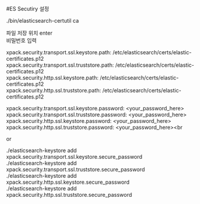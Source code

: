 #ES Secutiry 설정


./bin/elasticsearch-certutil ca

파일 저장 위치 enter<br>
비밀번호 입력<br>

xpack.security.transport.ssl.keystore.path: /etc/elasticsearch/certs/elastic-certificates.p12<br>
xpack.security.transport.ssl.truststore.path: /etc/elasticsearch/certs/elastic-certificates.p12<br>
xpack.security.http.ssl.keystore.path: /etc/elasticsearch/certs/elastic-certificates.p12<br>
xpack.security.http.ssl.truststore.path: /etc/elasticsearch/certs/elastic-certificates.p12<br>



xpack.security.transport.ssl.keystore.password: <your_password_here><br>
xpack.security.transport.ssl.truststore.password: <your_password_here><br>
xpack.security.http.ssl.keystore.password: <your_password_here><br>
xpack.security.http.ssl.truststore.password: <your_password_here><br

or 

./elasticsearch-keystore add xpack.security.transport.ssl.keystore.secure_password<br>
./elasticsearch-keystore add xpack.security.transport.ssl.truststore.secure_password<br>
./elasticsearch-keystore add xpack.security.http.ssl.keystore.secure_password<br>
./elasticsearch-keystore add xpack.security.http.ssl.truststore.secure_password<br>
